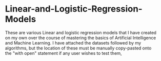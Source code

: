 # Linear-and-Logistic-Regression-Models

These are various Linear and logistic regression models that I have created on my own over the course of mastering the basics of Artificial Intelligence and Machine Learning. I have attached the datasets followed by my algorithms, but the location of these must be manually copy-pasted onto the "with open" statement if any user wishes to test them,
